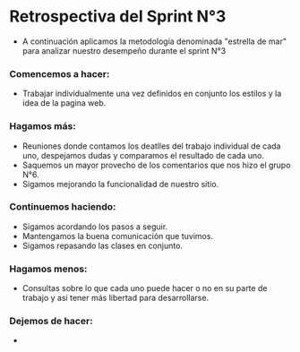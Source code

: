 # Retrospectiva del Sprint N°3

- A continuación aplicamos la metodología denominada "estrella de mar" para analizar nuestro desempeño durante el sprint N°3

### Comencemos a hacer:

- Trabajar individualmente una vez definidos en conjunto los estilos y la idea de la pagina web.

### Hagamos más:

- Reuniones donde contamos los deatlles del trabajo individual de cada uno, despejamos dudas y comparamos el resultado de cada uno.
- Saquemos un mayor provecho de los comentarios que nos hizo el grupo N°6.
- Sigamos mejorando la funcionalidad de nuestro sitio.

### Continuemos haciendo:

- Sigamos acordando los pasos a seguir.
- Mantengamos la buena comunicación que tuvimos.
- Sigamos repasando las clases en conjunto.

### Hagamos menos:

- Consultas sobre lo que cada uno puede hacer o no en su parte de trabajo y asi tener más libertad para desarrollarse.

### Dejemos de hacer:

- 